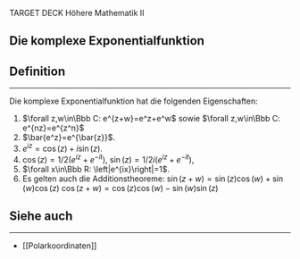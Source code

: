 
TARGET DECK
Höhere Mathematik II

Die komplexe Exponentialfunktion
--
## Definition
***
Die komplexe Exponentialfunktion hat die folgenden Eigenschaften:
1. $\forall z,w\in\Bbb C: e^{z+w}=e^z+e^w$ sowie $\forall z,w\in\Bbb C: e^{nz}=e^{z^n}$
2. $\bar{e^z}=e^{\bar{z}}$.
3. $e^{iz}=\cos(z)+i\sin(z)$.
4. $\cos(z)=1/2(e^{iz}+e^{-it})$, $\sin(z)=1/2i(e^{iz}+e^{-it})$, 
5. $\forall x\in\Bbb R: \left|e^{ix}\right|=1$.
6. Es gelten auch die Additionstheoreme:
   $\sin(z+w)=\sin(z)\cos(w)+\sin(w)\cos(z)$
   $\cos(z+w)=\cos(z)\cos(w)-\sin(w)\sin(z)$
## Siehe auch
***
* [[Polarkoordinaten]]